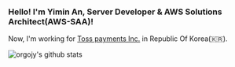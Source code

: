 ### Hello! I'm Yimin An, Server Developer & AWS Solutions Architect(AWS-SAA)!
Now, I'm working for [Toss payments Inc.](https://www.tosspayments.com) in Republic Of Korea(🇰🇷).

![orgojy's github stats](https://github-readme-stats.vercel.app/api?username=orgojy&show_icons=true&theme=radical)

